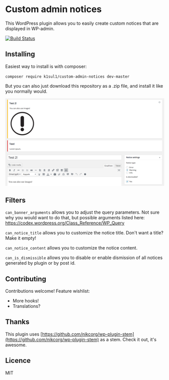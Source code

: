 # Custom admin notices
This WordPress plugin allows you to easily create custom notices that are displayed in WP-admin.

[![Build Status](https://travis-ci.org/k1sul1/custom-admin-notices.svg?branch=master)](https://travis-ci.org/k1sul1/custom-admin-notices)

Installing
---
Easiest way to install is with composer:

`composer require k1sul1/custom-admin-notices dev-master`

But you can also just download this repository as a .zip file, and install it like you normally would.

![screenshot](https://github.com/k1sul1/custom-admin-notices/blob/master/assets/screenshot-1.png?raw=true)

Filters
---
`can_banner_arguments` allows you to adjust the query parameters. Not sure why you would want to do that, but possible arguments listed here: https://codex.wordpress.org/Class_Reference/WP_Query

`can_notice_title` allows you to customize the notice title. Don't want a title? Make it empty!

`can_notice_content` allows you to customize the notice content.

`can_is_dismissible` allows you to disable or enable dismission of all notices generated by plugin or by post id.

Contributing
---
Contributions welcome! Feature wishlist:

* More hooks!
* Translations?

Thanks
------

This plugin uses [https://github.com/nikcorg/wp-plugin-stem](https://github.com/nikcorg/wp-plugin-stem) as a stem. Check it out, it's awesome. 

Licence
----

MIT
